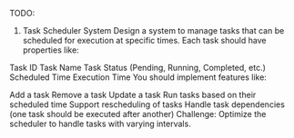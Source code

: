 TODO:

1. Task Scheduler System
Design a system to manage tasks that can be scheduled for execution at specific times. Each task should have properties like:

Task ID
Task Name
Task Status (Pending, Running, Completed, etc.)
Scheduled Time
Execution Time
You should implement features like:

Add a task
Remove a task
Update a task
Run tasks based on their scheduled time
Support rescheduling of tasks
Handle task dependencies (one task should be executed after another)
Challenge: Optimize the scheduler to handle tasks with varying intervals.